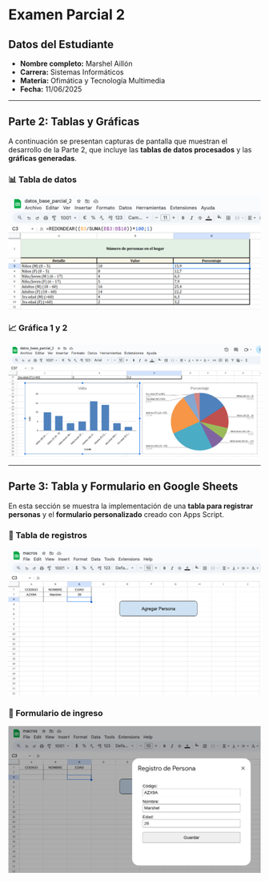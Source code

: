 # Examen Parcial 2

## Datos del Estudiante

- **Nombre completo:** Marshel Aillón
- **Carrera:** Sistemas Informáticos
- **Materia:** Ofimática y Tecnología Multimedia
- **Fecha:** 11/06/2025

---

## Parte 2: Tablas y Gráficas

A continuación se presentan capturas de pantalla que muestran el desarrollo de la Parte 2, que incluye las **tablas de datos procesados** y las **gráficas generadas**.

### 📊 Tabla de datos
![Tabla de datos](./capturas/parte_2_tabla.png)

### 📈 Gráfica 1 y 2
![Gráfica 1](./capturas/parte_2_graficos.png)

---

## Parte 3: Tabla y Formulario en Google Sheets

En esta sección se muestra la implementación de una **tabla para registrar personas** y el **formulario personalizado** creado con Apps Script.

### 📝 Tabla de registros
![Tabla de registros](./capturas/parte_3_tabla.png)

### 🧾 Formulario de ingreso
![Formulario persona](./capturas/parte_3_formulario.png)


